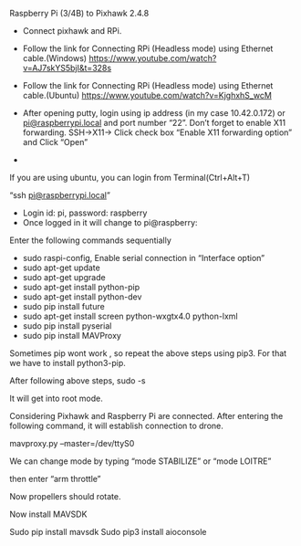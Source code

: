 Raspberry Pi (3/4B) to Pixhawk 2.4.8



* Connect pixhawk and RPi. 
* Follow the link for Connecting RPi (Headless mode) using Ethernet cable.(Windows)
https://www.youtube.com/watch?v=AJ7skYS5bjI&t=328s
* Follow the link for Connecting RPi (Headless mode) using Ethernet cable.(Ubuntu)
https://www.youtube.com/watch?v=KjghxhS_wcM

* After opening putty, login using ip address (in my case 10.42.0.172) or pi@raspberrypi.local and port number “22”. Don’t forget to enable X11 forwarding.  SSH->X11-> Click check box “Enable X11 forwarding option”  and Click “Open”


* 


If you are using ubuntu, you can login from Terminal(Ctrl+Alt+T)


“ssh pi@raspberrypi.local”

* Login id: pi, password: raspberry
* Once logged in it will change to pi@raspberry:


Enter the following commands sequentially

* sudo raspi-config, Enable serial connection in “Interface option”
* sudo apt-get update
* sudo apt-get upgrade
* sudo apt-get install python-pip
* sudo apt-get install python-dev
* sudo pip install future 
* sudo apt-get install screen python-wxgtx4.0 python-lxml
* sudo pip install pyserial
* sudo pip install MAVProxy


Sometimes pip wont work , so repeat the above steps using pip3. For that we have to install  python3-pip.

After following above steps, sudo -s

It will get into root mode.

Considering Pixhawk and Raspberry Pi are connected. After entering the following command, it will establish connection to drone.

mavproxy.py –master=/dev/ttyS0

We can change mode by typing “mode STABILIZE” or “mode LOITRE”

then enter “arm throttle”

Now propellers should rotate.


 









Now install MAVSDK

Sudo pip install mavsdk
Sudo pip3 install aioconsole


